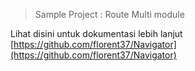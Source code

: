 > Sample Project : Route Multi module

Lihat disini untuk dokumentasi lebih lanjut [https://github.com/florent37/Navigator](https://github.com/florent37/Navigator)
